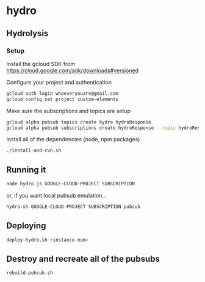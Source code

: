 # hydro

## Hydrolysis
### Setup
Install the gcloud SDK from https://cloud.google.com/sdk/downloads#versioned

Configure your project and authentication
```bash
gcloud auth login whoeveryouare@gmail.com
gcloud config set project custom-elements
```

Make sure the subscriptions and topics are setup
```bash
gcloud alpha pubsub topics create hydro hydroResponse
gcloud alpha pubsub subscriptions create hydroResponse --topic hydroResponse --push-endpoint https://custom-elements.appspot.com/_ah/push-handlers/hydrolyzer
```

Install all of the dependencies (node, npm packages)

```bash
./install-and-run.sh
```

## Running it
```bash
node hydro.js GOOGLE-CLOUD-PROJECT SUBSCRIPTION
```
or, if you want local pubsub emulation...
```bash
hydro.sh GOOGLE-CLOUD-PROJECT SUBSCRIPTION pubsub
```

## Deploying
```bash
deploy-hydro.sh <instance-num>
```

## Destroy and recreate all of the pubsubs
```bash
rebuild-pubsub.sh
```
